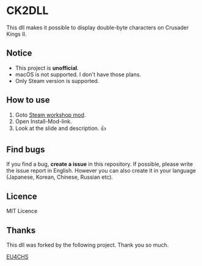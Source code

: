 # CK2DLL
This dll makes it possible to display double-byte characters on Crusader Kings II.

## Notice
 - This project is **unofficial**.
 - macOS is not supported. I don't have those plans.
 - Only Steam version is supported.

## How to use
 1. Goto [Steam workshop mod](https://steamcommunity.com/sharedfiles/filedetails/?id=1515314653).
 2. Open Install-Mod-link.
 3. Look at the slide and description. 👍

## Find bugs
If you find a bug, **create a issue** in this repository. 
If possible, please write the issue report in English. However you can also create it in your language (Japanese, Korean, Chinese, Russian etc).
 
## Licence
MIT Licence

## Thanks
This dll was forked by the following project. Thank you so much. 

[EU4CHS](https://bitbucket.org/kelashi/eu4chs/src/master/)
